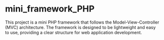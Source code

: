 # mini_framework_PHP
This project is a mini PHP framework that follows the Model-View-Controller (MVC) architecture. The framework is designed to be lightweight and easy to use, providing a clear structure for web application development.
